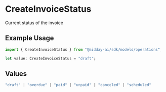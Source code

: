 # CreateInvoiceStatus

Current status of the invoice

## Example Usage

```typescript
import { CreateInvoiceStatus } from "@midday-ai/sdk/models/operations";

let value: CreateInvoiceStatus = "draft";
```

## Values

```typescript
"draft" | "overdue" | "paid" | "unpaid" | "canceled" | "scheduled"
```